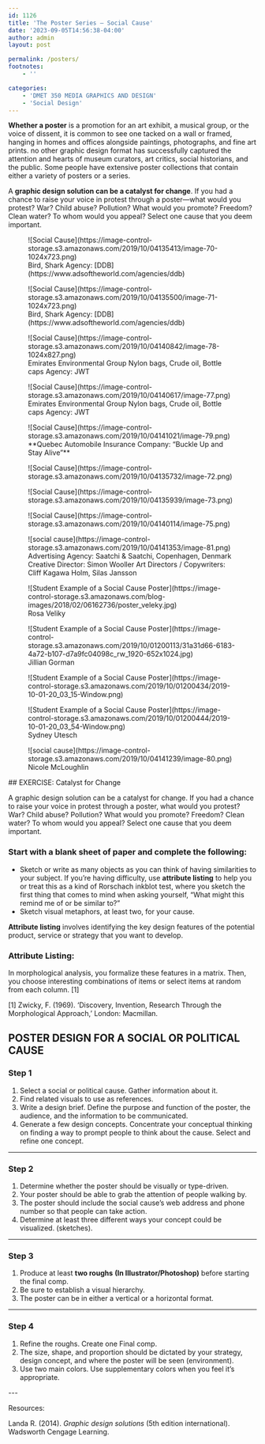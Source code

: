 ```yaml
---
id: 1126
title: 'The Poster Series — Social Cause'
date: '2023-09-05T14:56:38-04:00'
author: admin
layout: post

permalink: /posters/
footnotes:
    - ''

categories:
    - 'DMET 350 MEDIA GRAPHICS AND DESIGN'
    - 'Social Design'
---
```


**Whether a poster** is a promotion for an art exhibit, a musical group, or the voice of dissent, it is common to see one tacked on a wall or framed, hanging in homes and offices alongside paintings, photographs, and fine art prints. no other graphic design format has successfully captured the attention and hearts of museum curators, art critics, social historians, and the public. Some people have extensive poster collections that contain either a variety of posters or a series.

A **graphic design solution can be a catalyst for change**. If you had a chance to raise your voice in protest through a poster—what would you protest? War? Child abuse? Pollution? What would you promote? Freedom? Clean water? To whom would you appeal? Select one cause that you deem important.

<div class="wp-block-image"><figure class="aligncenter size-large">![Social Cause](https://image-control-storage.s3.amazonaws.com/2019/10/04135413/image-70-1024x723.png)<figcaption class="wp-element-caption">Bird, Shark  
Agency: [DDB](https://www.adsoftheworld.com/agencies/ddb)</figcaption></figure></div><div class="wp-block-image"><figure class="aligncenter size-large">![Social Cause](https://image-control-storage.s3.amazonaws.com/2019/10/04135500/image-71-1024x723.png)<figcaption class="wp-element-caption">Bird, Shark  
Agency: [DDB](https://www.adsoftheworld.com/agencies/ddb)</figcaption></figure></div><div class="wp-block-image"><figure class="aligncenter size-large">![Social Cause](https://image-control-storage.s3.amazonaws.com/2019/10/04140842/image-78-1024x827.png)<figcaption class="wp-element-caption">Emirates Environmental Group  
Nylon bags, Crude oil, Bottle caps  
Agency: JWT</figcaption></figure></div><div class="wp-block-image"><figure class="aligncenter size-full">![Social Cause](https://image-control-storage.s3.amazonaws.com/2019/10/04140617/image-77.png)<figcaption class="wp-element-caption">Emirates Environmental Group  
Nylon bags, Crude oil, Bottle caps  
Agency: JWT</figcaption></figure></div><div class="wp-block-image"><figure class="aligncenter size-full">![Social Cause](https://image-control-storage.s3.amazonaws.com/2019/10/04141021/image-79.png)<figcaption class="wp-element-caption">**Quebec Automobile Insurance Company: “Buckle Up and Stay Alive”**</figcaption></figure></div><div class="wp-block-image"><figure class="aligncenter size-full">![Social Cause](https://image-control-storage.s3.amazonaws.com/2019/10/04135732/image-72.png)</figure></div><div class="wp-block-image"><figure class="aligncenter size-full is-resized">![Social Cause](https://image-control-storage.s3.amazonaws.com/2019/10/04135939/image-73.png)</figure></div><div class="wp-block-image"><figure class="aligncenter size-full is-resized">![Social Cause](https://image-control-storage.s3.amazonaws.com/2019/10/04140114/image-75.png)</figure></div><div class="wp-block-image"><figure class="aligncenter size-full">![social cause](https://image-control-storage.s3.amazonaws.com/2019/10/04141353/image-81.png)<figcaption class="wp-element-caption">Advertising Agency: Saatchi &amp; Saatchi, Copenhagen, Denmark  
Creative Director: Simon Wooller  
Art Directors / Copywriters: Cliff Kagawa Holm, Silas Jansson</figcaption></figure></div><div class="wp-block-image"><figure class="aligncenter">![Student Example of a Social Cause Poster](https://image-control-storage.s3.amazonaws.com/blog-images/2018/02/06162736/poster_veleky.jpg)<figcaption class="wp-element-caption">Rosa Veliky</figcaption></figure></div><div class="wp-block-image"><figure class="aligncenter">![Student Example of a Social Cause Poster](https://image-control-storage.s3.amazonaws.com/2019/10/01200113/31a31d66-6183-4a72-b107-d7a9fc04098c_rw_1920-652x1024.jpg)<figcaption class="wp-element-caption"> Jillian Gorman </figcaption></figure></div><div class="wp-block-image"><figure class="aligncenter">![Student Example of a Social Cause Poster](https://image-control-storage.s3.amazonaws.com/2019/10/01200434/2019-10-01-20_03_15-Window.png)</figure></div><div class="wp-block-image"><figure class="aligncenter">![Student Example of a Social Cause Poster](https://image-control-storage.s3.amazonaws.com/2019/10/01200444/2019-10-01-20_03_54-Window.png)<figcaption class="wp-element-caption"> Sydney Utesch </figcaption></figure></div><div class="wp-block-image"><figure class="aligncenter size-full">![social cause](https://image-control-storage.s3.amazonaws.com/2019/10/04141239/image-80.png)<figcaption class="wp-element-caption">Nicole McLoughlin</figcaption></figure></div>## EXERCISE: Catalyst for Change

A graphic design solution can be a catalyst for change. If you had a chance to raise your voice in protest through a poster, what would you protest? War? Child abuse? Pollution? What would you promote? Freedom? Clean water? To whom would you appeal? Select one cause that you deem important.

### Start with a blank sheet of paper and complete the following: 

- Sketch or write as many objects as you can think of having similarities to your subject. If you’re having difficulty, use **attribute listing** to help you or treat this as a kind of Rorschach inkblot test, where you sketch the first thing that comes to mind when asking yourself, “What might this remind me of or be similar to?”
- Sketch visual metaphors, at least two, for your cause.

**Attribute listing** involves identifying the key design features of the potential product, service or strategy that you want to develop.

### Attribute Listing: 

In morphological analysis, you formalize these features in a matrix. Then, you choose interesting combinations of items or select items at random from each column. \[1\]

\[1\] Zwicky, F. (1969). ‘Discovery, Invention, Research Through the Morphological Approach,’ London: Macmillan.

## POSTER DESIGN FOR A SOCIAL OR POLITICAL CAUSE

### **Step 1**

1. Select a social or political cause. Gather information about it.
2. Find related visuals to use as references.
3. Write a design brief. Define the purpose and function of the poster, the audience, and the information to be communicated.
4. Generate a few design concepts. Concentrate your conceptual thinking on finding a way to prompt people to think about the cause. Select and refine one concept.

---

### **Step 2**

1. Determine whether the poster should be visually or type-driven.
2. Your poster should be able to grab the attention of people walking by.
3. The poster should include the social cause’s web address and phone number so that people can take action.
4. Determine at least three different ways your concept could be visualized. (sketches).

---

### **Step 3**

1. Produce at least **two roughs** **(In Illustrator/Photoshop)** before starting the final comp.
2. Be sure to establish a visual hierarchy.
3. The poster can be in either a vertical or a horizontal format.

---

### Step 4 

1. Refine the roughs. Create one Final comp.
2. The size, shape, and proportion should be dictated by your strategy, design concept, and where the poster will be seen (environment).
3. Use two main colors. Use supplementary colors when you feel it’s appropriate.

<figure class="wp-block-embed-wordpress wp-block-embed is-type-wp-embed is-provider-communication-art-design-amp-instruction"><div class="wp-block-embed__wrapper"><https://www.nuggetofjoy.com/40-of-the-most-powerful-social-issue-ads-thatll-make-you-stop-and-think/></div></figure>---

Resources:

Landa R. (2014). *Graphic design solutions* (5th edition international). Wadsworth Cengage Learning.